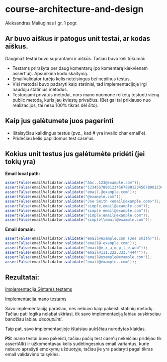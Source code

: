 # course-architecture-and-design

Aleksandras Maliuginas I gr. 1 pogr.

Ar buvo aiškus ir patogus unit testai, ar kodas aiškus.
-----------------------------------------------------------

Daugmaž testai buvo suprantami ir aiškūs. Tačiau buvo keli tūkumai:
  
- Testams prirašyta per daug komentarų (po komentarą kiekvienam assert'ui). Apsunkina kodo skaitymą.
- EmailValidator turėjo kelis neteisingus bei nepilnus testus.
- Visi metodai buvo padaryti kaip statiniai, tad implementacijoje irgi naudoju statinius metodus.
- Testuojami privatūs metodai, nors mano nuomone reikėtų testuoti vieną public metodą, kuris jau kviestų privačius.
  (Bet gal tai priklauso nuo realizacijos, tai nesu 100% tikras dėl šito).
	
Kaip jus galėtumete juos pagerinti
-----------------------------------------------------------

  + Ištaisyčiau kalidingus testus (pvz., kad # yra invalid char email'e).
  + Pridėčiau kelis papildomus test case'us.
	
Kokius unit testus jus galėtumėte pridėti (jei tokių yra)
-----------------------------------------------------------

**Email local path:**
```java 
assertFalse(emailValidator.validate("Abc..123@example.com"));
assertFalse(emailValidator.validate("1234567890123456789012345678901234567890123456789012345678901234+x@example.com"));
assertFalse(emailValidator.validate("email.@example.com"));
assertFalse(emailValidator.validate("@example.com"));
assertFalse(emailValidator.validate("Joe Smith <email@example.com>"));
assertFalse(emailValidator.validate("simple,email@example.com"));
assertFalse(emailValidator.validate("simple email@example.com"));
assertFalse(emailValidator.validate("simple:email@example.com"));
assertFalse(emailValidator.validate("simple\\email@example.com"));
```
**Email domain:**
```java
assertFalse(emailValidator.validate("email@example.com (Joe Smith)"));
assertFalse(emailValidator.validate("email@-example.com"));
assertFalse(emailValidator.validate("email@e_x_a_m_p_l_e.web"));
assertFalse(emailValidator.validate("email@111.222.333.44444"));
assertFalse(emailValidator.validate("email@example@example.com"));
assertFalse(emailValidator.validate("email@example..com"));
```

	
Rezultatai:
-------------------------
[Implementacija Gintarės testams](https://github.com/AleksandrasMaliuginas/course-architecture-and-design/tree/master/src/com/alemal/gintare/validation)

[Implementacija mano testams](https://github.com/AleksandrasMaliuginas/course-architecture-and-design/tree/master/src/com/alemal/validation)

Savo implementaciją parašiau, nes nebuvo kaip pakeisti statinių metodų. Tačiau pati logika nelabai skiriasi, tik savo implementaciją labiau suskirsciau bandžiau labiau _decouplinti_.

Taip pat, savo implementacijoje ištaisiau aukščiau nurodytas klaidas.

**PS:**  mano testai buvo pakeisti, tačiau pačių test case'ų nekeičiau pridėjau tik assertAll() ir užkomentavau kelis sudėtingesnius email variantus, kurie nebuvo aprašyti emokymų užduotyje, tačiau jie yra padaryti pagal tikras email validavimo taisykles.
